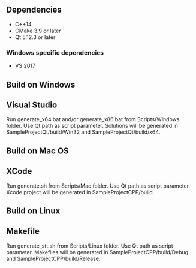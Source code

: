 ## Dependencies
* C++14 
* CMake 3.9 or later
* Qt 5.12.3 or later

### Windows specific dependencies
* VS 2017


## Build on Windows

## Visual Studio
Run generate_x64.bat and/or generate_x86.bat from Scripts/Windows folder. Use Qt path as script parameter. Solutions will be generated in SampleProjectQt/build/Win32 and SampleProjectQt/build/x64.


## Build on Mac OS

## XCode
Run generate.sh from Scripts/Mac folder. Use Qt path as script parameter. Xcode project will be generated in SampleProjectCPP/build.


## Build on Linux

## Makefile
Run generate_stt.sh from Scripts/Linux folder. Use Qt path as script parameter. Makefiles will be generated in SampleProjectCPP/build/Debug and SampleProjectCPP/build/Release.